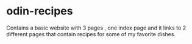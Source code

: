 # odin-recipes
Contains a basic website with 3 pages , one index page and it links to 2 different pages that contain recipes for some of my favorite dishes. 